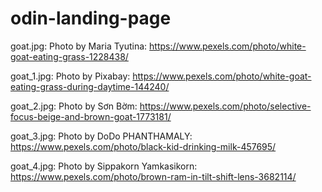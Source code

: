 # odin-landing-page

goat.jpg: Photo by Maria Tyutina: https://www.pexels.com/photo/white-goat-eating-grass-1228438/

goat_1.jpg: Photo by Pixabay: https://www.pexels.com/photo/white-goat-eating-grass-during-daytime-144240/

goat_2.jpg: Photo by Sơn Bờm: https://www.pexels.com/photo/selective-focus-beige-and-brown-goat-1773181/

goat_3.jpg: Photo by DoDo PHANTHAMALY: https://www.pexels.com/photo/black-kid-drinking-milk-457695/

goat_4.jpg: Photo by Sippakorn Yamkasikorn: https://www.pexels.com/photo/brown-ram-in-tilt-shift-lens-3682114/